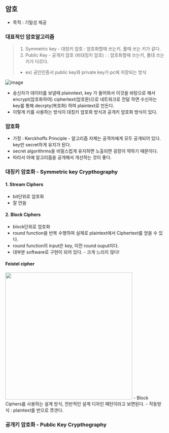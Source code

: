 ## 암호
- 목적 : 기밀성 제공

### 대표적인 암호알고리즘
> 1) Symmetric key - 대칭키 암호 : 암호화할때 쓰는키, 풀때 쓰는 키가 같다.
> 2) Public Key - 공개키 암호 (비대칭키 암호) : : 암호화할때 쓰는키, 풀대 쓰는 키가 다르다.
> -  ex) 공인인증서 public key와 private key가 pc에 저장되는 방식

![image](https://user-images.githubusercontent.com/55049159/158124236-6abc181c-d783-4f7a-adbe-1a28a75e03ae.png)
- 송신자가 데이터를 보낼때 plainntext, key 가 들어와서 이것을 바탕으로 해서 encrypt(암호화하여) ciphertext(암호문)으로 네트워크로 전달 하면 수신자는 key를 통해 decrpty(복호화) 하여 plaintext로 만든다.
- 이렇게 키를 사용하는 방식이 대칭키 암호화 방식과 공개키 암호화 방식이 있다. 

### 암호화
- 가정 : Kerckhoffs Principle - 알고리즘 자체는 공격자에게 모두 공개되어 있다. key만 secret하게 유지가 된다. 
- secret algorithrms을 비밀스럽게 유지하면 노출되면 굉장이 약하기 때문이다. 
- 따라서 아예 알고리즘을 공개해서 개선하는 것이 좋다.  

### 대칭키 암호화 - Symmetric key Crypthography
#### 1. Stream Ciphers 
- bit단위로 암호화
- 잘 안씀

#### 2. Block Ciphers 
- block단위로 암호화
- round function을 반복 수행하여 실제로 plaintext에서 Ciphertext를 얻을 수 있다. 
- round function의 input은 key, 이전 round ouput이다. 
- 대부분 software로 구현이 되어 있다. - 크게 느리지 않다!

#### Feistel cipher 
<img src="https://user-images.githubusercontent.com/55049159/158126896-997213bd-365c-47ad-9fab-ac517f3b21be.png" width="400" heigth="400">
- Block Ciphers를 사용하는 설계 방식, 전반적인 설계 디자인 패턴이라고 보면된다. 
- 작동방식 : plaintext를 반으로 쪼갠다. 

### 공개키 암호화 - Public Key Crypthography
